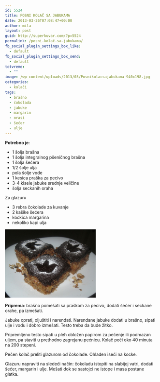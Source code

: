 ```yaml
---
id: 5524
title: POSNI KOLAČ SA JABUKAMA
date: 2013-03-26T07:08:47+00:00
author: mila
layout: post
guid: http://superkuvar.com/?p=5524
permalink: /posni-kolač-sa-jabukama/
fb_social_plugin_settings_box_like:
  - default
fb_social_plugin_settings_box_send:
  - default
totvreme:
  - ""
image: /wp-content/uploads/2013/03/Posnikolacsajabukama-940x198.jpg
categories:
  - kolači
tags:
  - brašno
  - čokolada
  - jabuke
  - margarin
  - orasi
  - šećer
  - ulje
---
```

**Potrebno je**:

  * 1 šolja brašna
  * 1 šolja integralnog pšeničnog brašna
  * 1 šolja šećera
  * 1/2 šolje ulja
  * pola šolje vode
  * 1 kesica praška za pecivo
  * 3-4 kisele jabuke srednje veličine
  * šolja seckanih oraha

Za glazuru

  * 3 rebra čokolade za kuvanje
  * 2 kašike šećera
  * kockica margarina
  * nekoliko kapi ulja

<img class="alignnone size-medium wp-image-5525" src="/wp-content/uploads/2013/03/Posnikolacsajabukama-1024x768.jpg" alt="Posnikolacsajabukama" width="300" height="225" /> 

**Priprema**: brašno pomešati sa praškom za pecivo, dodati šećer i seckane orahe, pa izmešati.

Jabuke oprati, oljuštiti i narendati. Narendane jabuke dodati u brašno, sipati ulje i vodu i dobro izmešati. Testo treba da bude žitko.

Pripremljeno testo sipati u pleh obložen papirom za pečenje ili podmazan uljem, pa staviti u prethodno zagrejanu pećnicu. Kolač peći oko 40 minuta na 200 stepeni.

Pečen kolač preliti glazurom od čokolade. Ohlađen iseći na kocke.

Glazuru napraviti na sledeći način: čokoladu istopiti na slabijoj vatri, dodati šećer, margarin i ulje. Mešati dok se sastojci ne istope i masa postane glatka.